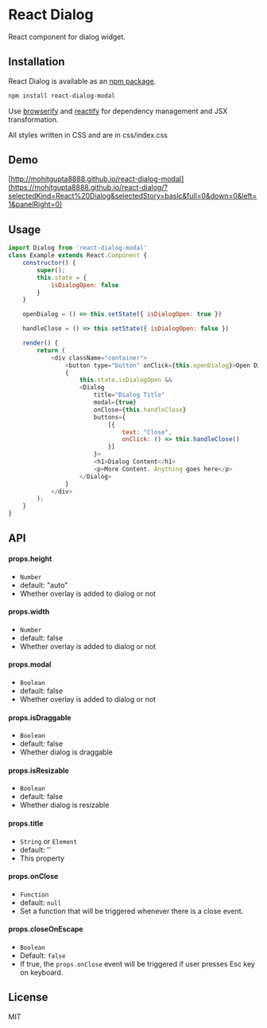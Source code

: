# React Dialog

React component for dialog widget.

## Installation

React Dialog is available as an [npm package](https://www.npmjs.org/package/react-dialog-modal).
```sh
npm install react-dialog-modal
```

Use [browserify](http://browserify.org/) and [reactify](https://github.com/andreypopp/reactify) for dependency management and JSX transformation.

All styles written in CSS and are in css/index.css

## Demo

[http://mohitgupta8888.github.io/react-dialog-modal](https://mohitgupta8888.github.io/react-dialog/?selectedKind=React%20Dialog&selectedStory=basic&full=0&down=0&left=1&panelRight=0)

## Usage

```javascript
import Dialog from 'react-dialog-modal'
class Example extends React.Component {
    constructor() {
        super();
        this.state = {
            isDialogOpen: false
        }
    }

    openDialog = () => this.setState({ isDialogOpen: true })

    handleClose = () => this.setState({ isDialogOpen: false })

    render() {
        return (
            <div className="container">
                <button type="button" onClick={this.openDialog}>Open Dialog</button>
                {
                    this.state.isDialogOpen &&
                    <Dialog
                        title="Dialog Title"
                        modal={true}
                        onClose={this.handleClose}
                        buttons={
                            [{
                                text: "Close",
                                onClick: () => this.handleClose()
                            }]
                        }>
                        <h1>Dialog Content</h1>
                        <p>More Content. Anything goes here</p>
                    </Dialog>
                }
            </div>
        );
    }
}
```

## API

#### props.height

 - `Number`
 - default: "auto"
 - Whether overlay is added to dialog or not

#### props.width

 - `Number`
 - default: false
 - Whether overlay is added to dialog or not

#### props.modal

 - `Boolean`
 - default: false
 - Whether overlay is added to dialog or not

#### props.isDraggable

 - `Boolean`
 - default: false
 - Whether dialog is draggable

#### props.isResizable

 - `Boolean`
 - default: false
 - Whether dialog is resizable

#### props.title

 - `String` or `Element`
 - default: ''
 - This property 

#### props.onClose

 - `Function`
 - default: `null`
 - Set a function that will be triggered whenever there is a close event.

#### props.closeOnEscape

 - `Boolean`
 - Default: `false`
 - If true, the `props.onClose` event will be triggered if user presses Esc key on keyboard.


## License

MIT
